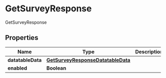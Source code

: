 

# GetSurveyResponse

GetSurveyResponse
## Properties

Name | Type | Description | Notes
------------ | ------------- | ------------- | -------------
**datatableData** | [**GetSurveyResponseDatatableData**](GetSurveyResponseDatatableData.md) |  |  [optional]
**enabled** | **Boolean** |  |  [optional]



